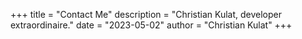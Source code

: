 +++
title = "Contact Me"
description = "Christian Kulat, developer extraordinaire."
date = "2023-05-02"
author = "Christian Kulat"
+++